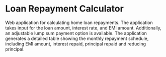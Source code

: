 # Loan Repayment Calculator

Web application for calculating home loan repayments. The application takes input for the loan amount, interest rate, and EMI amount. Additionally, an adjustable lump sum payment option is available. The application generates a detailed table showing the monthly repayment schedule, including EMI amount, interest repaid, principal repaid and reducing principal.
